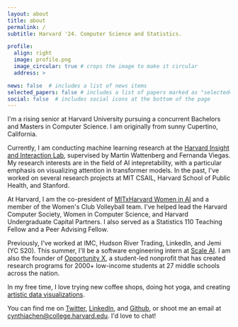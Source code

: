 ```yaml
---
layout: about
title: about
permalink: /
subtitle: Harvard '24. Computer Science and Statistics.

profile:
  align: right
  image: profile.png
  image_circular: true # crops the image to make it circular
  address: >

news: false  # includes a list of news items
selected_papers: false # includes a list of papers marked as "selected={true}"
social: false  # includes social icons at the bottom of the page
---
```


I'm a rising senior at Harvard University pursuing a concurrent Bachelors and Masters in Computer Science. I am originally from sunny Cupertino, California.

Currently, I am conducting machine learning research at the [Harvard Insight and Interaction Lab](https://insight.seas.harvard.edu/), supervised by Martin Wattenberg and Fernanda Viegas. My research interests are in the field of AI intepretability, with a particular emphasis on visualizing attention in transformer models. In the past, I've worked on several research projects at MIT CSAIL, Harvard School of Public Health, and Stanford.

At Harvard, I am the co-president of [MITxHarvard Women in AI](https://mitharvardwai.github.io/index.html) and a member of the Women's Club Volleyball team. I've helped lead the Harvard Computer Society, Women in Computer Science, and Harvard Undergraduate Capital Partners. I also served as a Statistics 110 Teaching Fellow and a Peer Advising Fellow.
<!-- involved with the [Harvard AI Safety Team](https://haist.ai/). -->

Previously, I've worked at IMC, Hudson River Trading, LinkedIn, and Jemi (YC S20).  This summer, I'll be a software engineering intern at [Scale AI](http://scale.com/). I am also the founder of [Opportunity X](https://opportunityx.org/), a student-led nonprofit that has created research programs for 2000+ low-income students at 27 middle schools across the nation.

In my free time, I love trying new coffee shops, doing hot yoga, and creating [artistic data visualizations](https://github.com/cynthia9chen/data-art).

You can find me on [Twitter](https://twitter.com/chenxcynthia), [LinkedIn](https://www.linkedin.com/in/cchen18/), and [Github](https://github.com/cynthia9chen), or shoot me an email at <a href="mailto:cynthiachen@college.harvard.edu">cynthiachen@college.harvard.edu</a>. I'd love to chat!

